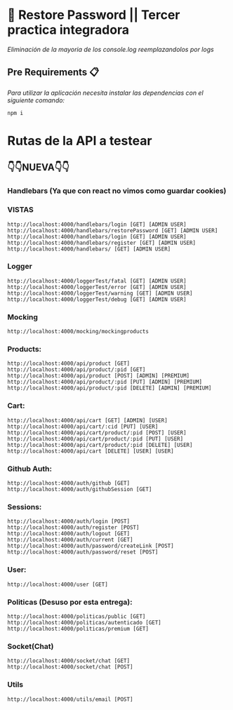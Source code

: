 # 👋 Restore Password || Tercer practica integradora
_Eliminación de la mayoria de los console.log reemplazandolos por logs_

## Pre Requirements 📋

_Para utilizar la aplicación necesita instalar las dependencias con el siguiente comando:_
```
npm i
```
# Rutas de la API a testear

## 👇👇NUEVA👇👇
### Handlebars (Ya que con react no vimos como guardar cookies)
### VISTAS
```
http://localhost:4000/handlebars/login [GET] [ADMIN USER]
http://localhost:4000/handlebars/restorePassword [GET] [ADMIN USER]
http://localhost:4000/handlebars/login [GET] [ADMIN USER]
http://localhost:4000/handlebars/register [GET] [ADMIN USER]
http://localhost:4000/handlebars/ [GET] [ADMIN USER]

```
### Logger
```
http://localhost:4000/loggerTest/fatal [GET] [ADMIN USER]
http://localhost:4000/loggerTest/error [GET] [ADMIN USER]
http://localhost:4000/loggerTest/warning [GET] [ADMIN USER]
http://localhost:4000/loggerTest/debug [GET] [ADMIN USER]
```
### Mocking
```
http://localhost:4000/mocking/mockingproducts
```
### Products: 
```
http://localhost:4000/api/product [GET] 
http://localhost:4000/api/product/:pid [GET] 
http://localhost:4000/api/product [POST] [ADMIN] [PREMIUM]
http://localhost:4000/api/product/:pid [PUT] [ADMIN] [PREMIUM]
http://localhost:4000/api/product/:pid [DELETE] [ADMIN] [PREMIUM]
```
### Cart:
```
http://localhost:4000/api/cart [GET] [ADMIN] [USER]
http://localhost:4000/api/cart/:cid [PUT] [USER]
http://localhost:4000/api/cart/product/:pid [POST] [USER]
http://localhost:4000/api/cart/product/:pid [PUT] [USER]
http://localhost:4000/api/cart/product/:pid [DELETE] [USER]
http://localhost:4000/api/cart [DELETE] [USER] [USER]

```
### Github Auth:
```
http://localhost:4000/auth/github [GET]
http://localhost:4000/auth/githubSession [GET]
```
### Sessions:
```
http://localhost:4000/auth/login [POST]
http://localhost:4000/auth/register [POST]
http://localhost:4000/auth/logout [GET]
http://localhost:4000/auth/current [GET]
http://localhost:4000/auth/password/createLink [POST]
http://localhost:4000/auth/password/reset [POST]
```
### User:
```
http://localhost:4000/user [GET]
```
### Politicas (Desuso por esta entrega):
```
http://localhost:4000/politicas/public [GET]
http://localhost:4000/politicas/autenticado [GET]
http://localhost:4000/politicas/premium [GET]
```
### Socket(Chat)
```
http://localhost:4000/socket/chat [GET]
http://localhost:4000/socket/chat [POST]
```

### Utils
```
http://localhost:4000/utils/email [POST]
```
